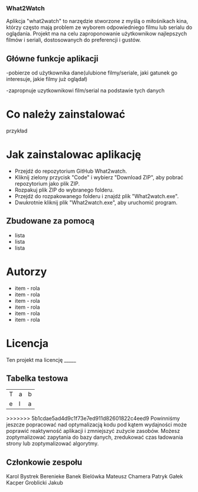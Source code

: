### What2Watch

Aplikcja "what2watch" to narzędzie stworzone z myślą o miłośnikach kina, którzy często mają problem ze wyborem odpowiedniego filmu lub serialu do oglądania. Projekt ma na celu zaproponowanie użytkownikow najlepszych filmów i seriali, dostosowanych do preferencji i gustów.

## Główne funkcje aplikacji
-pobierze od użytkownika dane(ulubione filmy/seriale, jaki gatunek go interesuje, jakie filmy już oglądał)

-zapropnuje uzytkownikowi film/serial na podstawie tych danych

# Co należy zainstalować

przykład

# Jak zainstalowac aplikację

* Przejdź do repozytorium GitHub What2watch.
* Kliknij zielony przycisk "Code" i wybierz "Download ZIP", aby pobrać repozytorium jako plik ZIP.
* Rozpakuj plik ZIP do wybranego folderu.
* Przejdź do rozpakowanego folderu i znajdź plik "What2watch.exe".
* Dwukrotnie kliknij plik "What2watch.exe", aby uruchomić program.

## Zbudowane za pomocą
* lista
* lista
* lista

# Autorzy
* item - rola 
* item - rola
* item - rola
* item - rola
* item - rola
* item - rola

# Licencja

Ten projekt ma licencję _____



## Tabelka testowa
<table>
    <tr>
        <td>T</td><td>a</td><td>b</td>
    </tr>
    <tr>
        <td>e</td><td>l</td><td>a</td>
    </tr>
</table>
>>>>>>> 5b1cdae5ad4d9c1f73e7ed911d82601822c4eed9
Powinniśmy jeszcze popracować nad optymalizacją kodu pod kątem wydajności może poprawić reaktywność aplikacji i zmniejszyć zużycie zasobów. Możesz zoptymalizować zapytania do bazy danych, zredukować czas ładowania strony lub zoptymalizować algorytmy.

## Członkowie zespołu

Karol Bystrek
Berenieke Banek
Bielówka Mateusz
Chamera Patryk
Gałek Kacper
Groblicki Jakub
